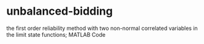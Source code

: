 # unbalanced-bidding
the first order reliability method with two non-normal correlated variables in the limit state functions;
MATLAB Code
